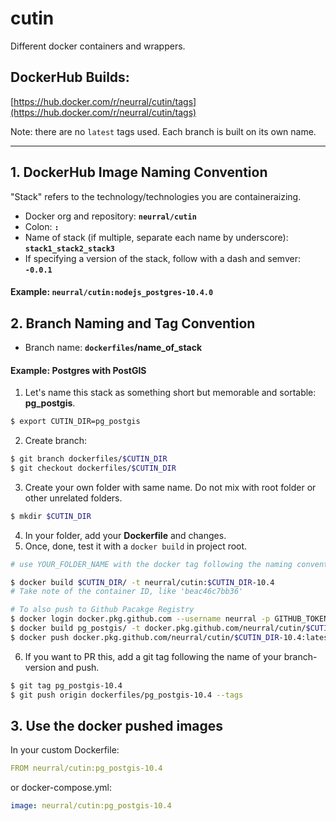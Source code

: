 # cutin

Different docker containers and wrappers.

## DockerHub Builds:

[https://hub.docker.com/r/neurral/cutin/tags](https://hub.docker.com/r/neurral/cutin/tags)

Note: there are no `latest` tags used. Each branch is built on its own name.

---

## 1. DockerHub Image Naming Convention

"Stack" refers to the technology/technologies you are containeraizing.

- Docker org and repository: **`neurral/cutin`**
- Colon: **`:`**
- Name of stack (if multiple, separate each name by underscore): **`stack1_stack2_stack3`**
- If specifying a version of the stack, follow with a dash and semver: **`-0.0.1`**

#### Example: `neurral/cutin:nodejs_postgres-10.4.0`

## 2. Branch Naming and Tag Convention

- Branch name: **`dockerfiles`/name_of_stack**

#### Example: Postgres with PostGIS

1. Let's name this stack as something short but memorable and sortable: **pg_postgis**.

```bash
$ export CUTIN_DIR=pg_postgis
```

2. Create branch:

```bash
$ git branch dockerfiles/$CUTIN_DIR
$ git checkout dockerfiles/$CUTIN_DIR
```

3. Create your own folder with same name. Do not mix with root folder or other unrelated folders.

```bash
$ mkdir $CUTIN_DIR
```

4. In your folder, add your **Dockerfile** and changes.
5. Once, done, test it with a `docker build` in project root.

```bash
# use YOUR_FOLDER_NAME with the docker tag following the naming convention below.

$ docker build $CUTIN_DIR/ -t neurral/cutin:$CUTIN_DIR-10.4
# Take note of the container ID, like 'beac46c7bb36'

# To also push to Github Pacakge Registry
$ docker login docker.pkg.github.com --username neurral -p GITHUB_TOKEN
$ docker build pg_postgis/ -t docker.pkg.github.com/neurral/cutin/$CUTIN_DIR-10.4:latest
$ docker push docker.pkg.github.com/neurral/cutin/$CUTIN_DIR-10.4:latest
```

6. If you want to PR this, add a git tag following the name of your branch-version and push.

```bash
$ git tag pg_postgis-10.4
$ git push origin dockerfiles/pg_postgis-10.4 --tags
```

## 3. Use the docker pushed images

In your custom Dockerfile:

```yaml
FROM neurral/cutin:pg_postgis-10.4
```

or docker-compose.yml:

```yaml
image: neurral/cutin:pg_postgis-10.4
```

